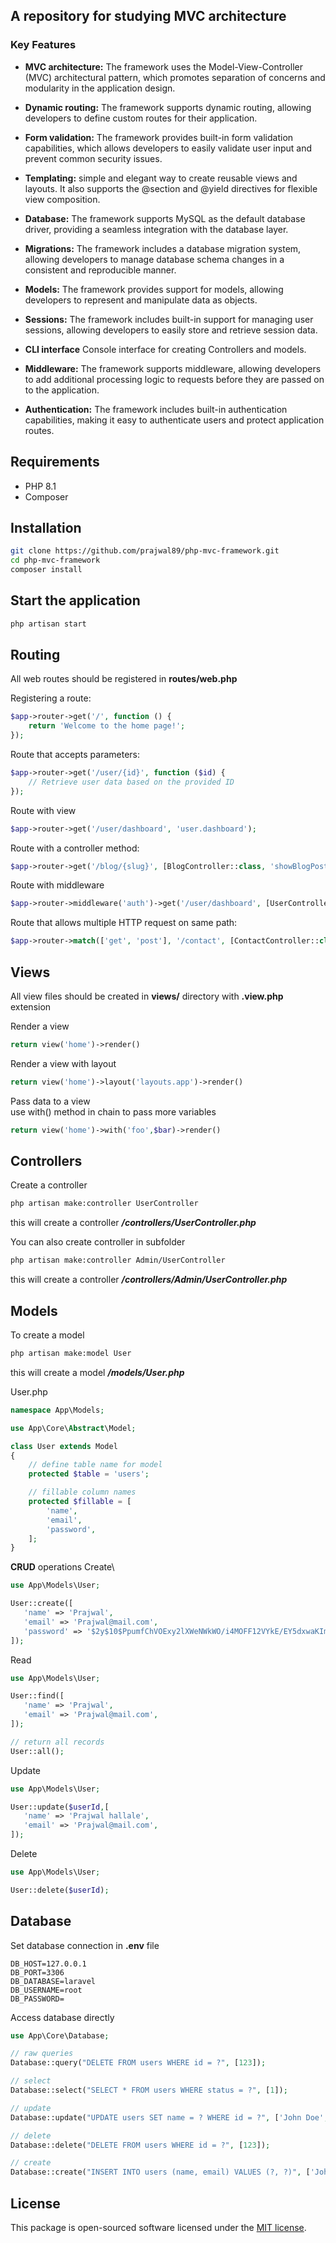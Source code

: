## A repository for studying MVC architecture

### Key Features

- **MVC architecture:** The framework uses the Model-View-Controller (MVC) architectural pattern, which promotes separation of concerns and modularity in the application design.

- **Dynamic routing:** The framework supports dynamic routing, allowing developers to define custom routes for their application.

- **Form validation:** The framework provides built-in form validation capabilities, which allows developers to easily validate user input and prevent common security issues.

- **Templating:** simple and elegant way to create reusable views and layouts. It also supports the @section and @yield directives for flexible view composition.

- **Database:** The framework supports MySQL as the default database driver, providing a seamless integration with the database layer.

- **Migrations:** The framework includes a database migration system, allowing developers to manage database schema changes in a consistent and reproducible manner.

- **Models:** The framework provides support for models, allowing developers to represent and manipulate data as objects.

- **Sessions:** The framework includes built-in support for managing user sessions, allowing developers to easily store and retrieve session data.
  
- **CLI interface** Console interface for creating Controllers and models.

- **Middleware:** The framework supports middleware, allowing developers to add additional processing logic to requests before they are passed on to the application.

- **Authentication:** The framework includes built-in authentication capabilities, making it easy to authenticate users and protect application routes.


## Requirements
- PHP 8.1
- Composer

## Installation
```bash
git clone https://github.com/prajwal89/php-mvc-framework.git
cd php-mvc-framework
composer install
```

## Start the application

```bash
php artisan start
```




## Routing
All web routes should be registered in **routes/web.php**

Registering a route:
```php
$app->router->get('/', function () {
    return 'Welcome to the home page!';
});
```

Route that accepts parameters:
```php
$app->router->get('/user/{id}', function ($id) {
    // Retrieve user data based on the provided ID
});
```
Route with view 
```php
$app->router->get('/user/dashboard', 'user.dashboard');
```

Route with a controller method:
```php
$app->router->get('/blog/{slug}', [BlogController::class, 'showBlogPost']);
```

Route with middleware
```php
$app->router->middleware('auth')->get('/user/dashboard', [UserController::class, 'dashboard']);
```

Route that allows multiple HTTP request on same path:
```php
$app->router->match(['get', 'post'], '/contact', [ContactController::class, 'index']);
```





## Views
All view files should be created in **views/** directory with **.view.php** extension

Render a view
```php
return view('home')->render()
```

Render a view with layout
```php
return view('home')->layout('layouts.app')->render()
```

Pass data to a view\
use with() method in chain to pass more variables 
```php
return view('home')->with('foo',$bar)->render()
```





## Controllers

Create a controller 
```bash
php artisan make:controller UserController
```
this will create a controller ***/controllers/UserController.php***

You can also create controller in subfolder
```bash
php artisan make:controller Admin/UserController
```
this will create a controller ***/controllers/Admin/UserController.php***






## Models
To create a model 
```bash
php artisan make:model User
```
this will create a model ***/models/User.php***

User.php
```php
namespace App\Models;

use App\Core\Abstract\Model;

class User extends Model
{
    // define table name for model 
    protected $table = 'users';

    // fillable column names
    protected $fillable = [
        'name',
        'email',
        'password',
    ];
}
```

**CRUD** operations
Create\
```php
use App\Models\User;

User::create([
   'name' => 'Prajwal',
   'email' => 'Prajwal@mail.com',
   'password' => '$2y$10$PpumfChVOExy2lXWeNWkWO/i4MOFF12VYkE/EY5dxwaKImaWM8jFK',
]);
```

Read
```php
use App\Models\User;

User::find([
   'name' => 'Prajwal',
   'email' => 'Prajwal@mail.com',
]);

// return all records
User::all();
```

Update
```php
use App\Models\User;

User::update($userId,[
   'name' => 'Prajwal hallale',
   'email' => 'Prajwal@mail.com',
]);
```

Delete
```php
use App\Models\User;

User::delete($userId);
```




## Database

Set database connection in **.env** file
```env
DB_HOST=127.0.0.1
DB_PORT=3306
DB_DATABASE=laravel
DB_USERNAME=root
DB_PASSWORD=
```


Access database directly

```php
use App\Core\Database;

// raw queries
Database::query("DELETE FROM users WHERE id = ?", [123]);

// select
Database::select("SELECT * FROM users WHERE status = ?", [1]);

// update
Database::update("UPDATE users SET name = ? WHERE id = ?", ['John Doe', 123]);

// delete
Database::delete("DELETE FROM users WHERE id = ?", [123]);

// create
Database::create("INSERT INTO users (name, email) VALUES (?, ?)", ['John Doe', 'john@example.com']);
```

## License
This package is open-sourced software licensed under the [MIT license](https://opensource.org/licenses/MIT).